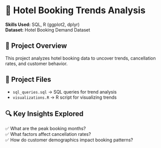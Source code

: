 # 🏨 Hotel Booking Trends Analysis  

**Skills Used:** SQL, R (ggplot2, dplyr)  
**Dataset:** Hotel Booking Demand Dataset  

## 📌 Project Overview  
This project analyzes hotel booking data to uncover trends, cancellation rates, and customer behavior.  

## 📂 Project Files  
- `sql_queries.sql` → SQL queries for trend analysis  
- `visualizations.R` → R script for visualizing trends  

## 🔍 Key Insights Explored  
✅ What are the peak booking months?  
✅ What factors affect cancellation rates?  
✅ How do customer demographics impact booking patterns?  
